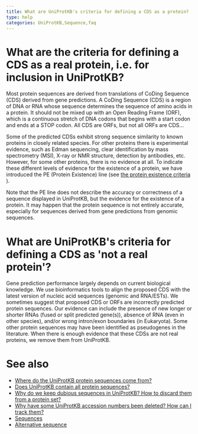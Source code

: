 ```yaml
---
title: What are UniProtKB's criteria for defining a CDS as a protein?
type: help
categories: UniProtKB,Sequence,faq
---
```


# What are the criteria for defining a CDS as a real protein, i.e. for inclusion in UniProtKB?

Most protein sequences are derived from translations of CoDing Sequence (CDS) derived from gene predictions. A CoDing Sequence (CDS) is a region of DNA or RNA whose sequence determines the sequence of amino acids in a protein. It should not be mixed up with an Open Reading Frame (ORF), which is a continuous stretch of DNA codons that begins with a start codon and ends at a STOP codon. All CDS are ORFs, but not all ORFs are CDS...

Some of the predicted CDSs exhibit strong sequence similarity to known proteins in closely related species. For other proteins there is experimental evidence, such as Edman sequencing, clear identification by mass spectrometry (MSI), X-ray or NMR structure, detection by antibodies, etc. However, for some other proteins, there is no evidence at all. To indicate these different levels of evidence for the existence of a protein, we have introduced the PE (Protein Existence) line (see [the protein existence criteria](https://ftp.uniprot.org/pub/databases/uniprot/current_release/knowledgebase/complete/docs/pe_criteria) ).

Note that the PE line does not describe the accuracy or correctness of a sequence displayed in UniProtKB, but the evidence for the existence of a protein. It may happen that the protein sequence is not entirely accurate, especially for sequences derived from gene predictions from genomic sequences.

# What are UniProtKB's criteria for defining a CDS as 'not a real protein'?

Gene prediction performance largely depends on current biological knowledge. We use bioinformatics tools to align the proposed CDS with the latest version of nucleic acid sequences (genomic and RNA/ESTs). We sometimes suggest that proposed CDS or ORFs are incorrectly predicted protein sequences. Our evidence can include the presence of new longer or shorter RNAs (fused or split predicted gene(s)), absence of RNA (even in other species), and/or wrong intron/exon boundaries (in Eukaryota). Some other protein sequences may have been identified as pseudogenes in the literature. When there is enough evidence that these CDSs are not real proteins, we remove them from UniProtKB.

# See also

-   [Where do the UniProtKB protein sequences come from?](https://www.uniprot.org/help/sequence_origin)
-   [Does UniProtKB contain all protein sequences?](https://www.uniprot.org/help/uniprotkb_coverage)
-   [Why do we keep dubious sequences in UniProtKB? How to discard them from a protein set?](https://www.uniprot.org/help/dubious_sequences)
-   [Why have some UniProtKB accession numbers been deleted? How can I track them?](https://www.uniprot.org/help/deleted_accessions)
-   [Sequences](https://www.uniprot.org/help/sequences)
-   [Alternative sequence](https://www.uniprot.org/help/var_seq)
